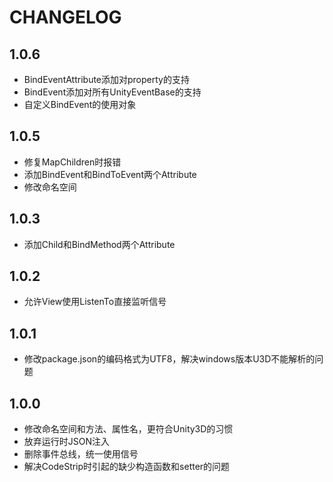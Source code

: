 ﻿# CHANGELOG
## 1.0.6
+ BindEventAttribute添加对property的支持
+ BindEvent添加对所有UnityEventBase的支持
+ 自定义BindEvent的使用对象
## 1.0.5
+ 修复MapChildren时报错
+ 添加BindEvent和BindToEvent两个Attribute
+ 修改命名空间
## 1.0.3
+ 添加Child和BindMethod两个Attribute
## 1.0.2
+ 允许View使用ListenTo直接监听信号
## 1.0.1
+ 修改package.json的编码格式为UTF8，解决windows版本U3D不能解析的问题
## 1.0.0
+ 修改命名空间和方法、属性名，更符合Unity3D的习惯
+ 放弃运行时JSON注入
+ 删除事件总线，统一使用信号
+ 解决CodeStrip时引起的缺少构造函数和setter的问题